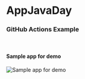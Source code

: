 # AppJavaDay

<h3>GitHub Actions Example</h3>  <br>
<h4>Sample app for demo</h4>

![Sample app for demo](https://github.com/jocarsbarsa/AppJavaDay/assets/86578210/4fcd241c-5dbd-4e2d-96d8-386da425e7cc)

